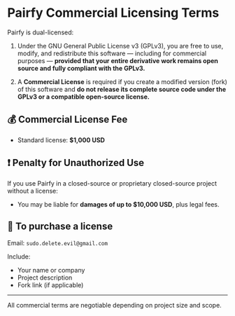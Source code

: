 # Pairfy Commercial Licensing Terms

Pairfy is dual-licensed:

1. Under the GNU General Public License v3 (GPLv3), you are free to use, modify, and redistribute this software — including for commercial purposes — **provided that your entire derivative work remains open source and fully compliant with the GPLv3.**

2. A **Commercial License** is required if you create a modified version (fork) of this software and **do not release its complete source code under the GPLv3 or a compatible open-source license.**

## 💰 Commercial License Fee

- Standard license: **$1,000 USD**

## ❗ Penalty for Unauthorized Use

If you use Pairfy in a closed-source or proprietary closed-source project without a license:

- You may be liable for **damages of up to $10,000 USD**, plus legal fees.

## 📩 To purchase a license

Email: `sudo.delete.evil@gmail.com`

Include:
- Your name or company
- Project description
- Fork link (if applicable)

---

All commercial terms are negotiable depending on project size and scope.
